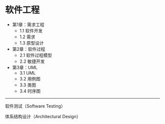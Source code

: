 # 软件工程

- 第1章：需求工程
    - 1.1 软件开发
    - 1.2 需求
    - 1.3 原型设计
- 第2章：软件过程
    - 2.1 软件过程模型
    - 2.2 敏捷开发
- 第3章：UML
    - 3.1 UML
    - 3.2 用例图
    - 3.3 类图
    - 3.4 时序图

---

软件测试（Software Testing）

体系结构设计（Architectural Design）